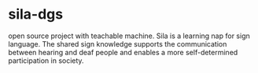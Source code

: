# sila-dgs
open source project with teachable machine. Sila is a learning nap for sign language. The shared sign knowledge supports the communication between hearing and deaf people and enables a more self-determined participation in society.
